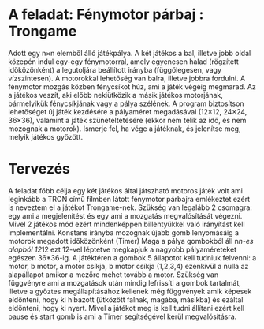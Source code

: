 # A feladat: Fénymotor párbaj : Trongame

Adott egy n×n elemből álló játékpálya. A két játékos a bal, illetve jobb oldal közepén indul egy-egy fénymotorral, amely egyenesen halad (rögzített időközönként) a legutoljára beállított irányba (függőlegesen, vagy vízszintesen). A motorokkal lehetőség van balra, illetve jobbra fordulni. A fénymotor mozgás közben fénycsíkot húz, ami a játék végéig megmarad.
Az a játékos veszít, aki előbb nekiütközik a másik játékos motorjának, bármelyikük fénycsíkjának vagy a pálya szélének.
A program biztosítson lehetőséget új játék kezdésére a pályaméret megadásával (12×12, 24×24, 36×36), valamint a játék szüneteltetésére (ekkor nem telik az idő, és nem mozognak a motorok). Ismerje fel, ha vége a játéknak, és jelenítse meg, melyik játékos győzött.

# Tervezés

A feladat főbb célja egy két játékos által játszható motoros játék volt ami leginkább a TRON című filmben látott fénymotor párbajra emlékeztet ezért is neveztem el a játékot Trongame-nek. Szükség van legalább 2 csomagra:  egy ami a megjelenítést és egy ami a mozgatás megvalósítását végezni.  Mivel 2 játékos mód ezért mindenképpen billentyűkkel való irányítást kell implementálni. Konstans irányba mozognak újabb gomb lenyomásáig a motorok megadott időközönként (Timer) Maga a pálya gombokból áll n*n-es alapból 12*12 ezt 12-vel léptetve megkapjuk a nagyobb pályaméreteket egészen 36*36-ig. A játéktéren a gombok 5 állapotot kell tudniuk felvenni: a motor, b motor, a motor csíkja, b motor csíkja (1,2,3,4) ezenkívül a nulla az alapállapot amikor a mezőre mehet tovább a motor. Szükség van függvényre ami a mozgatások után mindig lefrissíti a gombok tartalmát, illetve a győztes megállapításához kellenek még függvények amik képesek eldönteni, hogy ki hibázott (ütközött falnak, magába, másikba) és ezáltal eldönteni, hogy ki nyert. Mivel a játékot meg is kell tudni állítani ezért kell pause és start gomb is ami a Timer segítségével kerül megvalósításra.
